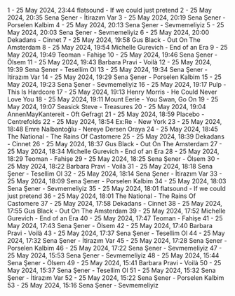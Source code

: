 1 - 25 May 2024, 23:44	flatsound - If we could just pretend
2 - 25 May 2024, 20:35	Sena Şener - İtirazım Var
3 - 25 May 2024, 20:19	Sena Şener - Porselen Kalbim
4 - 25 May 2024, 20:13	Sena Şener - Sevmemeliyiz
5 - 25 May 2024, 20:03	Sena Şener - Sevmemeliyiz
6 - 25 May 2024, 20:00	Dekadans - Cinnet
7 - 25 May 2024, 19:58	Gus Black - Out On The Amsterdam
8 - 25 May 2024, 19:54	Michelle Gurevich - End of an Era
9 - 25 May 2024, 19:49	Teoman - Fahişe
10 - 25 May 2024, 19:46	Sena Şener - Ölsem
11 - 25 May 2024, 19:43	Barbara Pravi - Voilà
12 - 25 May 2024, 19:39	Sena Şener - Tesellim Ol
13 - 25 May 2024, 19:34	Sena Şener - İtirazım Var
14 - 25 May 2024, 19:29	Sena Şener - Porselen Kalbim
15 - 25 May 2024, 19:23	Sena Şener - Sevmemeliyiz
16 - 25 May 2024, 19:17	Pulp - This Is Hardcore
17 - 25 May 2024, 19:13	Henry Morris - He Could Never Love You
18 - 25 May 2024, 19:11	Mount Eerie - You Swan, Go On
19 - 25 May 2024, 19:07	Seasick Steve - Treasures
20 - 25 May 2024, 19:04	AnnenMayKantereit - Oft Gefragt
21 - 25 May 2024, 18:59	Placebo - Centrefolds
22 - 25 May 2024, 18:54	Ex:Re - New York
23 - 25 May 2024, 18:48	Emre Nalbantoğlu - Nereye Dersen Oraya
24 - 25 May 2024, 18:45	The National - The Rains Of Castomere
25 - 25 May 2024, 18:39	Dekadans - Cinnet
26 - 25 May 2024, 18:37	Gus Black - Out On The Amsterdam
27 - 25 May 2024, 18:34	Michelle Gurevich - End of an Era
28 - 25 May 2024, 18:29	Teoman - Fahişe
29 - 25 May 2024, 18:25	Sena Şener - Ölsem
30 - 25 May 2024, 18:22	Barbara Pravi - Voilà
31 - 25 May 2024, 18:18	Sena Şener - Tesellim Ol
32 - 25 May 2024, 18:14	Sena Şener - İtirazım Var
33 - 25 May 2024, 18:09	Sena Şener - Porselen Kalbim
34 - 25 May 2024, 18:03	Sena Şener - Sevmemeliyiz
35 - 25 May 2024, 18:01	flatsound - If we could just pretend
36 - 25 May 2024, 18:01	The National - The Rains Of Castomere
37 - 25 May 2024, 17:58	Dekadans - Cinnet
38 - 25 May 2024, 17:55	Gus Black - Out On The Amsterdam
39 - 25 May 2024, 17:52	Michelle Gurevich - End of an Era
40 - 25 May 2024, 17:47	Teoman - Fahişe
41 - 25 May 2024, 17:43	Sena Şener - Ölsem
42 - 25 May 2024, 17:40	Barbara Pravi - Voilà
43 - 25 May 2024, 17:37	Sena Şener - Tesellim Ol
44 - 25 May 2024, 17:32	Sena Şener - İtirazım Var
45 - 25 May 2024, 17:28	Sena Şener - Porselen Kalbim
46 - 25 May 2024, 17:22	Sena Şener - Sevmemeliyiz
47 - 25 May 2024, 15:53	Sena Şener - Sevmemeliyiz
48 - 25 May 2024, 15:44	Sena Şener - Ölsem
49 - 25 May 2024, 15:41	Barbara Pravi - Voilà
50 - 25 May 2024, 15:37	Sena Şener - Tesellim Ol
51 - 25 May 2024, 15:32	Sena Şener - İtirazım Var
52 - 25 May 2024, 15:22	Sena Şener - Porselen Kalbim
53 - 25 May 2024, 15:16	Sena Şener - Sevmemeliyiz
